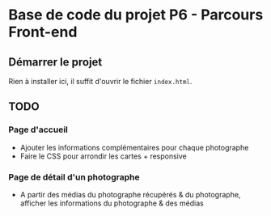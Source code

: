 # Base de code du projet P6 - Parcours Front-end

## Démarrer le projet

Rien à installer ici, il suffit d'ouvrir le fichier `index.html`.

## TODO

### Page d'accueil
* Ajouter les informations complémentaires pour chaque photographe
* Faire le CSS pour arrondir les cartes + responsive

### Page de détail d'un photographe
* A partir des médias du photographe récupérés & du photographe, afficher les informations du photographe & des médias